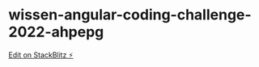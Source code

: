 # wissen-angular-coding-challenge-2022-ahpepg

[Edit on StackBlitz ⚡️](https://stackblitz.com/edit/wissen-angular-coding-challenge-2022-ahpepg)